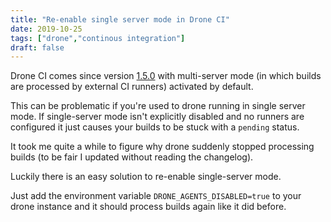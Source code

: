 ```yaml
---
title: "Re-enable single server mode in Drone CI"
date: 2019-10-25
tags: ["drone","continous integration"]
draft: false
---
```


Drone CI comes since version [1.5.0](https://discourse.drone.io/t/1-5-0-release-notes/5797) with multi-server mode (in which builds are processed by external CI runners) activated by default.

This can be problematic if you're used to drone running in single server mode.
If single-server mode isn't explicitly disabled and no runners are configured it just causes your builds to be stuck with a `pending` status.

It took me quite a while to figure why drone suddenly stopped processing builds (to be fair I updated without reading the changelog).

Luckily there is an easy solution to re-enable single-server mode.

Just add the environment variable `DRONE_AGENTS_DISABLED=true` to your drone instance and it should process builds again like it did before.